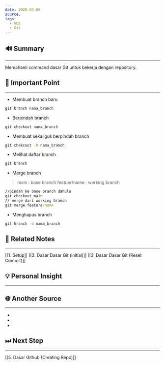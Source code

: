 ```yaml
---
date: 2025-03-05
source: 
tags:
  - VCS
  - Git
---
```

## 🔊 Summary
---
Memahami command dasar Git untuk bekerja dengan repository.

## 📝 Important Point
---
- Membuat branch baru
```cmd
git branch nama_branch
```
- Berpindah branch
```cmd
git checkout nama_branch
```
- Membuat sekaligus berpindah branch
```cmd
git chekcout -b nama_branch
```
- Melihat daftar branch
```cmd
git branch
```
- Merge branch
>main : base branch
>featuer/name : working branch
```cmd
//pindah ke base branch dahulu
git checkout main
// merge dari working branch
git merge feature/name
```
- Menghapus branch
```cmd
git branch -d nama_branch
```

## 📎 Related Notes
---
 [[1. Setup]]
 [[2. Dasar Dasar Git (initial)]] 
 [[3. Dasar Dasar Git (Reset Commit)]]
 
## 💡 Personal Insight
---

## 🌐 Another Source
---
- 
- 
- 
## ⏭ Next Step
---
[[5. Dasar Github (Creating Repo)]]